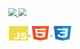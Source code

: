 <div>
  <a href="https://github.com/Jorge-Matuda">
  <img height="180em" src="https://github-readme-stats.vercel.app/api?username=Jorge-Matuda&show_icons=true&theme=dark&include_all_commits=true&count_private=true"/>
  <img height="180em" src="https://github-readme-stats.vercel.app/api/top-langs/?username=Jorge-Matuda&layout=compact&langs_count=7&theme=dark"/>
</div>
<div style="display: inline_block"><br>
  <img align="center" alt="Matuda-Js" height="30" width="40" src="https://raw.githubusercontent.com/devicons/devicon/master/icons/javascript/javascript-plain.svg">
  <img align="center" alt="Matuda-Ts" height="30" width="40" src="https://raw.githubusercontent.com/devicons/devicon/master/icons/html5/html5-original.svg">
  <img align="center" alt="Matuda-CSS" height="30" width="40" src="https://raw.githubusercontent.com/devicons/devicon/master/icons/css3/css3-original.svg">
</div>
